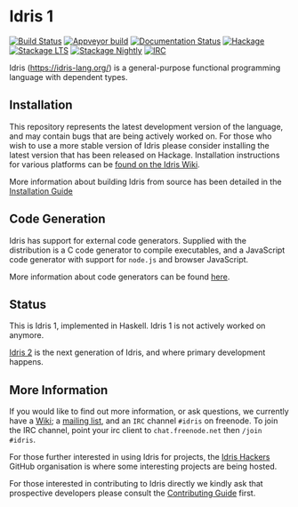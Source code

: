 # Idris 1

[![Build Status](https://travis-ci.org/idris-lang/Idris-dev.svg?branch=master)](https://travis-ci.org/idris-lang/Idris-dev)
[![Appveyor build](https://ci.appveyor.com/api/projects/status/xi8yu81oy1134g7o/branch/master?svg=true)](https://ci.appveyor.com/project/idrislang/idris-dev)
[![Documentation Status](https://readthedocs.org/projects/idris/badge/?version=latest)](https://readthedocs.org/projects/idris/?badge=latest)
[![Hackage](https://img.shields.io/hackage/v/idris.svg)](https://hackage.haskell.org/package/idris)
[![Stackage LTS](https://stackage.org/package/idris/badge/lts)](https://stackage.org/lts/package/idris)
[![Stackage Nightly](https://stackage.org/package/idris/badge/nightly)](https://stackage.org/nightly/package/idris)
[![IRC](https://img.shields.io/badge/IRC-%23idris-1e72ff.svg?style=flat)](https://www.irccloud.com/invite?channel=%23idris&hostname=irc.freenode.net&port=6697&ssl=1)

Idris (https://idris-lang.org/) is a general-purpose functional programming
language with dependent types.

## Installation

This repository represents the latest development version of the
language, and may contain bugs that are being actively worked on.  For
those who wish to use a more stable version of Idris please consider
installing the latest version that has been released on Hackage.
Installation instructions for various platforms can be
[found on the Idris Wiki](https://github.com/idris-lang/Idris-dev/wiki/Installation-Instructions).

More information about building Idris from source has been detailed in the [Installation Guide](INSTALL.md)

## Code Generation

Idris has support for external code generators. Supplied with the distribution
is a C code generator to compile executables, and a JavaScript code generator
with support for `node.js` and browser JavaScript.

More information about code generators can be found
[here](https://idris.readthedocs.io/en/latest/reference/codegen.html).

## Status

This is Idris 1, implemented in Haskell. Idris 1 is not actively
worked on anymore.

[Idris 2](https://github.com/idris-lang/Idris2) is the next generation
of Idris, and where primary development happens.

## More Information

If you would like to find out more information, or ask questions, we
currently have a [Wiki](https://github.com/idris-lang/Idris-dev/wiki);
a [mailing list](https://groups.google.com/forum/#!forum/idris-lang),
and an `IRC` channel `#idris` on freenode. To join the IRC channel,
point your irc client to `chat.freenode.net` then `/join #idris`.

For those further interested in using Idris for projects, the
[Idris Hackers](https://github.com/idris-hackers) GitHub organisation is
where some interesting projects are being hosted.

For those interested in contributing to Idris directly we kindly ask that
prospective developers please consult the [Contributing Guide](CONTRIBUTING.md) first.

